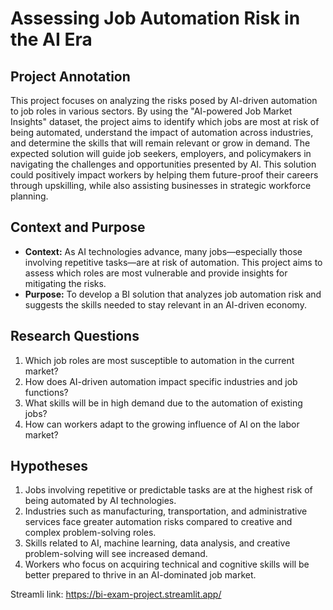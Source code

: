 # Assessing Job Automation Risk in the AI Era

## Project Annotation
This project focuses on analyzing the risks posed by AI-driven automation to job roles in various sectors. 
By using the "AI-powered Job Market Insights" dataset, the project aims to identify which jobs are most at risk of being automated,
understand the impact of automation across industries, and determine the skills that will remain relevant or grow in demand. 
The expected solution will guide job seekers, employers, and policymakers in navigating the challenges and opportunities presented by AI. 
This solution could positively impact workers by helping them future-proof their careers through upskilling,
while also assisting businesses in strategic workforce planning.

## Context and Purpose
- **Context:** As AI technologies advance, many jobs—especially those involving repetitive tasks—are at risk of automation. This project aims to assess which roles are most vulnerable and provide insights for mitigating the risks.
- **Purpose:** To develop a BI solution that analyzes job automation risk and suggests the skills needed to stay relevant in an AI-driven economy.

## Research Questions
1. Which job roles are most susceptible to automation in the current market?
2. How does AI-driven automation impact specific industries and job functions?
3. What skills will be in high demand due to the automation of existing jobs?
4. How can workers adapt to the growing influence of AI on the labor market?

## Hypotheses
1. Jobs involving repetitive or predictable tasks are at the highest risk of being automated by AI technologies.
2. Industries such as manufacturing, transportation, and administrative services face greater automation risks compared to creative and complex problem-solving roles.
3. Skills related to AI, machine learning, data analysis, and creative problem-solving will see increased demand.
4. Workers who focus on acquiring technical and cognitive skills will be better prepared to thrive in an AI-dominated job market.


Streamli link: https://bi-exam-project.streamlit.app/



